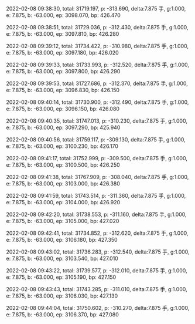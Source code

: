 2022-02-08 09:38:30, total: 31719.197, p: -313.690, delta:7.875 手, g:1.000, e: 7.875, b: -63.000, ep: 3098.070, bp: 426.470

2022-02-08 09:38:51, total: 31729.036, p: -312.430, delta:7.875 手, g:1.000, e: 7.875, b: -63.000, ep: 3097.810, bp: 426.280

2022-02-08 09:39:12, total: 31734.422, p: -310.980, delta:7.875 手, g:1.000, e: 7.875, b: -63.000, ep: 3097.180, bp: 426.020

2022-02-08 09:39:33, total: 31733.993, p: -312.520, delta:7.875 手, g:1.000, e: 7.875, b: -63.000, ep: 3097.800, bp: 426.290

2022-02-08 09:39:53, total: 31727.686, p: -312.370, delta:7.875 手, g:1.000, e: 7.875, b: -63.000, ep: 3096.830, bp: 426.150

2022-02-08 09:40:14, total: 31730.900, p: -312.490, delta:7.875 手, g:1.000, e: 7.875, b: -63.000, ep: 3096.150, bp: 426.080

2022-02-08 09:40:35, total: 31747.013, p: -310.230, delta:7.875 手, g:1.000, e: 7.875, b: -63.000, ep: 3097.290, bp: 425.940

2022-02-08 09:40:56, total: 31759.117, p: -309.130, delta:7.875 手, g:1.000, e: 7.875, b: -63.000, ep: 3100.230, bp: 426.170

2022-02-08 09:41:17, total: 31752.999, p: -309.500, delta:7.875 手, g:1.000, e: 7.875, b: -63.000, ep: 3100.500, bp: 426.250

2022-02-08 09:41:38, total: 31767.909, p: -308.040, delta:7.875 手, g:1.000, e: 7.875, b: -63.000, ep: 3103.000, bp: 426.380

2022-02-08 09:41:59, total: 31743.514, p: -311.360, delta:7.875 手, g:1.000, e: 7.875, b: -63.000, ep: 3104.000, bp: 426.920

2022-02-08 09:42:20, total: 31738.553, p: -311.160, delta:7.875 手, g:1.000, e: 7.875, b: -63.000, ep: 3105.000, bp: 427.020

2022-02-08 09:42:41, total: 31734.852, p: -312.620, delta:7.875 手, g:1.000, e: 7.875, b: -63.000, ep: 3106.180, bp: 427.350

2022-02-08 09:43:02, total: 31736.283, p: -312.540, delta:7.875 手, g:1.000, e: 7.875, b: -63.000, ep: 3103.540, bp: 427.010

2022-02-08 09:43:22, total: 31739.577, p: -312.010, delta:7.875 手, g:1.000, e: 7.875, b: -63.000, ep: 3105.190, bp: 427.150

2022-02-08 09:43:43, total: 31743.285, p: -311.010, delta:7.875 手, g:1.000, e: 7.875, b: -63.000, ep: 3106.030, bp: 427.130

2022-02-08 09:44:04, total: 31750.602, p: -310.270, delta:7.875 手, g:1.000, e: 7.875, b: -63.000, ep: 3106.370, bp: 427.080